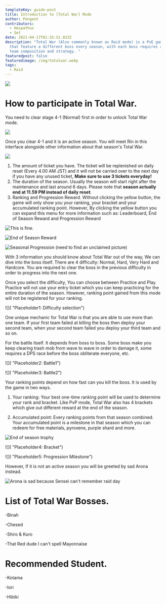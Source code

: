 ```yaml
---
templateKey: guide-post
title: Introduction to [Total War] Mode
author: Pengent
contributors:
  - Hespathus
  - Set
date: 2021-04-17T01:35:51.033Z
description: "Total War (Also commonly known as Raid mode) is a PvE game mode
  that feature a different boss every season, with each boss requires a unique
  team composition and strategy. "
featuredpost: false
featuredimage: /img/totalwar.webp
tags:
  - Raid
---
```

![](/img/totalwar.webp)

# How to participate in Total War.

You need to clear stage 4-1 (Normal) first in order to unlock Total War mode.

![](/img/raid1.webp)

Once you clear 4-1 and it is an active season. You will meet Rin in this interface alongside other information about that season's Total War.

![](/img/raid2.webp)

1. The amount of ticket you have. The ticket will be replenished on daily reset (Every 4.00 AM JST) and it will not be carried over to the next day if you have any unused ticket, **Make sure to use 3 tickets everyday!**
2. The duration of the season. Usually the season will start right after the maintenance and last around 6 days. Please note that **season actually end at 11.59 PM instead of daily reset**. 
3. Ranking and Progression Reward. Without clicking the yellow button, the game will only show you your ranking, your bracket and your accumulated ranking point. However, By clicking the yellow button you can expand this menu for more information such as: Leaderboard, End of Season Reward and Progression Reward

![](/img/raid4.webp "This is fine.")

![](/img/raid5.webp "End of Season Reward")

![](/img/raid6.webp "Seasonal Progression (need to find an unclaimed picture)")

With 3 information you should know about Total War out of the way, We can dive into the boss itself. There are 4 difficulty: Normal, Hard, Very Hard and Hardcore. You are required to clear the boss in the previous difficulty in order to progress into the next one. 

Once you select the difficulty, You can choose between Practice and Play. Practice will not use your entry ticket which you can keep practicing for the entire duration of the season. However, ranking point gained from this mode will not be registered for your ranking.

![]( "Placeholder1: Difficulty selection")

One unique mechanic for Total War is that you are able to use more than one team. If your first team failed at killing the boss then deploy your second team, when your second team failed you deploy your third team and so on.

For the battle itself. It depends from boss to boss. Some boss make you keep clearing trash mob from wave to wave in order to damage it, some requires a DPS race before the boss obliterate everyone, etc.

![]( "Placeholder2: Battle1")

![]( "Placeholder3: Battle2")

Your ranking points depend on how fast can you kill the boss. It is used by the game in two ways.

1. Your ranking: Your best one-time ranking point will be used to determine your rank and bracket. Like PvP mode, Total War also has 4 brackets which give out different reward at the end of the season.

2. Accumulated point: Every ranking points from that season combined. Your accumulated point is a milestone in that season which you can redeem for free materials, pyroxene, purple shard and more.

![](/img/binahreward.webp "End of season trophy")

   

![]( "Placeholder4: Bracket")

![]( "Placeholder5: Progression Milestone")

However, If it is not an active season you will be greeted by sad Arona instead.

![](/img/raid7.webp "Arona is sad because Sensei can't remember raid day")

# List of Total War Bosses.

\-Binah

\-Chesed

\-Shiro & Kuro

\-That Red dude I can't spell Mayonnaise

# Recommended Student.

\-Kotama

\-Iori

\-Hibiki